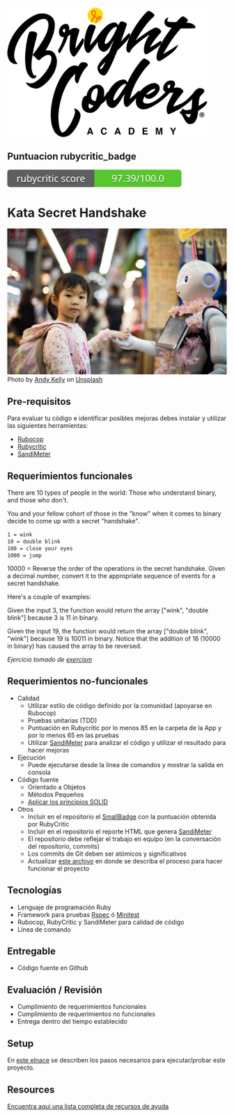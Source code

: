 ![BrightCoders Logo](img/logo-bc.png)

## Puntuacion rubycritic_badge
![rubycritic](https://github.com/Brightcoders-Bootcamps/kata-05-secret-handshake-EdsonMorfin/blob/main/app/badges/rubycritic_badge_score.svg) 
# Kata Secret Handshake
![cover](img/cover.jpg)
<span>Photo by <a href="https://unsplash.com/@askkell?utm_source=unsplash&amp;utm_medium=referral&amp;utm_content=creditCopyText">Andy Kelly</a> on <a href="https://unsplash.com/s/photos/handshake?utm_source=unsplash&amp;utm_medium=referral&amp;utm_content=creditCopyText">Unsplash</a></span>

## Pre-requisitos
Para evaluar tu código e identificar posibles mejoras debes instalar y utilizar las siguientes herramientas:

- [Rubocop](https://github.com/bright-coders/commons/tree/master/topics/rubocop)
- [Rubycritic](https://github.com/bright-coders/commons/tree/master/topics/rubycritic)
- [SandiMeter](https://github.com/makaroni4/sandi_meter)

## Requerimientos funcionales

There are 10 types of people in the world: Those who understand binary, and those who don't.

You and your fellow cohort of those in the "know" when it comes to binary decide to come up with a secret "handshake".

```
1 = wink
10 = double blink
100 = close your eyes
1000 = jump
```

10000 = Reverse the order of the operations in the secret handshake.
Given a decimal number, convert it to the appropriate sequence of events for a secret handshake.

Here's a couple of examples:

Given the input 3, the function would return the array ["wink", "double blink"] because 3 is 11 in binary.

Given the input 19, the function would return the array ["double blink", "wink"] because 19 is 10011 in binary. Notice that the addition of 16 (10000 in binary) has caused the array to be reversed.

_Ejercicio tomado de [exercism](https://exercism.io/)_

## Requerimientos no-funcionales
- Calidad
  - Utilizar estilo de código definido por la comunidad (apoyarse en Rubocop)
  - Pruebas unitarias (TDD)
  - Puntuación en Rubycritic por lo menos 85 en la carpeta de la App y por lo menos 65 en las pruebas
  - Utilizar [SandiMeter](https://github.com/makaroni4/sandi_meter) para analizar el código y utilizar el resultado para hacer mejoras
- Ejecución
  - Puede ejecutarse desde la linea de comandos y mostrar la salida en consola
- Código fuente
  - Orientado a Objetos 
  - Métodos Pequeños
  - [Aplicar los principios SOLID](https://rubygarage.org/blog/solid-principles-of-ood)
- Otros
  - Incluir en el repositorio el [SmallBadge](https://github.com/jorge27/tutorial-rubycritic-small-badge) con la puntuación obtenida por RubyCritic
  - Incluir en el repositorio el reporte HTML que genera [SandiMeter](https://github.com/makaroni4/sandi_meter)
  - El repositorio debe reflejar el trabajo en equipo (en la conversación del repositorio, commits)
  - Los commits de Git deben ser atómicos y significativos
  - Actualizar [este archivo](setup/README.md) en donde se describa el proceso para hacer funcionar el proyecto 

## Tecnologías
- Lenguaje de programación Ruby
- Framework para pruebas [Rspec](https://rspec.info/) ó [Minitest](https://github.com/seattlerb/minitest)
- Rubocop, RubyCritic y SandiMeter para calidad de código
- Línea de comando

## Entregable
- Código fuente en Github
  
## Evaluación / Revisión
- Cumplimiento de requerimientos funcionales
- Cumplimiento de requerimientos no funcionales 
- Entrega dentro del tiempo establecido

## Setup
En [este elnace](setup/README.md) se describen los pasos necesarios para ejecutar/probar este proyecto.

## Resources
[Encuentra aquí una lista completa de recursos de ayuda](https://github.com/bright-coders/commons/tree/master/topics/resources)

